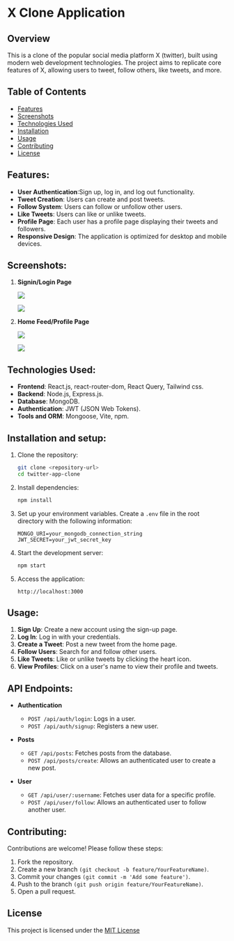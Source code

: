 # X Clone Application

## Overview

This is a clone of the popular social media platform X (twitter), built using modern web development technologies. The project aims to replicate core features of X, allowing users to tweet, follow others, like tweets, and more.

## Table of Contents

- [Features](#features)
- [Screenshots](#screenshots)
- [Technologies Used](#technologies-used)
- [Installation](#installation-and-setup)
- [Usage](#usage)
- [Contributing](#contributing)
- [License](#license)

## Features:

- **User Authentication**:Sign up, log in, and log out functionality.
- **Tweet Creation**: Users can create and post tweets.
- **Follow System**: Users can follow or unfollow other users.
- **Like Tweets**: Users can like or unlike tweets.
- **Profile Page**: Each user has a profile page displaying their tweets and followers.
- **Responsive Design**: The application is optimized for desktop and mobile devices.

## Screenshots:

1. **Signin/Login Page**

   ![](https://res.cloudinary.com/dfzlizgq1/image/upload/v1741265000/f3xcfihrebhbubsdn5pk.png)

   ![](https://res.cloudinary.com/dfzlizgq1/image/upload/v1741267042/wn7lxx0suojwkhbmqjnn.png)

2. **Home Feed/Profile Page**

   ![](https://res.cloudinary.com/dfzlizgq1/image/upload/v1741267241/che0jpwwjpueq8fdmjgp.png)
   
   ![](https://res.cloudinary.com/dfzlizgq1/image/upload/v1741267358/xayr1m9pn7l6o7mdwp8s.png)

## Technologies Used:

- **Frontend**: React.js, react-router-dom, React Query, Tailwind css.
- **Backend**: Node.js, Express.js.
- **Database**: MongoDB.
- **Authentication**: JWT (JSON Web Tokens).
- **Tools and ORM**: Mongoose, Vite, npm.


## Installation and setup:

1. Clone the repository:
    ```bash
    git clone <repository-url>
    cd twitter-app-clone
    ```
    
2. Install dependencies:
    ```bash
    npm install
    ```

3. Set up your environment variables. Create a `.env` file in the root directory with the following information:
    ```
    MONGO_URI=your_mongodb_connection_string
    JWT_SECRET=your_jwt_secret_key
    ```

5. Start the development server:
    ```bash
    npm start
    ```

6. Access the application:
    ```
    http://localhost:3000
    ```

## Usage:

1. **Sign Up**: Create a new account using the sign-up page.
2. **Log In**: Log in with your credentials.
3. **Create a Tweet**: Post a new tweet from the home page.
4. **Follow Users**: Search for and follow other users.
5. **Like Tweets**: Like or unlike tweets by clicking the heart icon.
6. **View Profiles**: Click on a user's name to view their profile and tweets.

## API Endpoints:

- **Authentication**
  - `POST /api/auth/login`: Logs in a user.
  - `POST /api/auth/signup`: Registers a new user.

- **Posts**
  - `GET /api/posts`: Fetches posts from the database.
  - `POST /api/posts/create`: Allows an authenticated user to create a new post.

- **User**
  - `GET /api/user/:username`: Fetches user data for a specific profile.
  - `POST /api/user/follow`: Allows an authenticated user to follow another user.

## Contributing:

Contributions are welcome! Please follow these steps:

1. Fork the repository.
2. Create a new branch ```(git checkout -b feature/YourFeatureName)```.
3. Commit your changes ```(git commit -m 'Add some feature')```.
4. Push to the branch ```(git push origin feature/YourFeatureName)```.
5. Open a pull request.

## License

This project is licensed under the [MIT License](LICENSE)